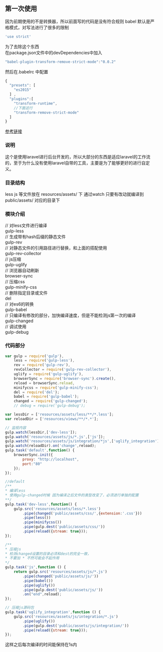 ## 第一次使用

因为前期使用的不是转换器，所以前面写的代码是没有符合规则
babel 默认是严格模式，对写法进行了很多的限制
``` js
'use strict'
```
为了去除这个东西  
在package.json文件中的devDependencies中加入  
``` js
"babel-plugin-transform-remove-strict-mode":"0.0.2"
```
然后在.babelrc 中配置
```js
{
  "presets": [
    "es2015"
  ] ,
  "plugins":[
    "transform-runtime",
    //下面这行
    "transform-remove-strict-mode"
  ]
}
```
[参考链接](https://github.com/shanggqm/blog/issues/1)

### 说明
这个是使用laravel进行后台开发的，所以大部分的东西是适应laravel的工作流的，至于为什么没有使用laravel自带的工具，主要是为了能够更好的进行自定义。
### 目录结构
less js 等文件放在 resources/assets/ 下
通过watch 只要有改动就编译到 public/assets/ 对应的目录下
### 模块介绍
// 对less文件进行编译  
gulp-less  
// 生成带有hash后缀的静态文件  
gulp-rev  
// 对静态文件的引用路径进行替换，和上面的搭配使用  
gulp-rev-collector  
// js压缩  
gulp-uglify  
// 浏览器自动刷新  
browser-sync  
// 压缩css  
gulp-minify-css  
// 删除指定目录或文件  
del  
// 对es6的转换  
gulp-babel  
// 只编译有修改的部分，加快编译速度，但是不能检测js第一次的编译  
gulp-changed  
// 调试使用  
gulp-debug  

### 代码部分
``` js
var gulp = require('gulp'),
    less = require('gulp-less'),
    rev = require('gulp-rev'),
    revCollector = require('gulp-rev-collector'),
    uglify = require('gulp-uglify'),
    browserSync = require('browser-sync').create(),
    reload = browserSync.reload,
    minifycss = require('gulp-minify-css');
    del = require('del');
    babel = require('gulp-babel');
    changed = require('gulp-changed');
    // debug = require('gulp-debug');

var lessDir = ['resources/assets/less/**/*.less'];
var reloadDir = ['resources/views/**/*.*'];

// 监视内容
gulp.watch(lessDir,['dev-less']);
gulp.watch('resources/assets/js/*.js',['js']);
gulp.watch('resources/assets/js/integration/*js',['uglify_integration']);
gulp.watch(reloadDir).on('change',reload);
gulp.task('default',function() {
    browserSync.init({
        proxy: "http://localhost",
        port:"80"
    });
});

//default
/**
* 编译less
* 使用gulp-changed时候 因为编译之后文件的类型改变了，必须进行单独的配置
**/
gulp.task('dev-less',function() {
    gulp.src('resources/assets/less/*.less')
        .pipe(changed('public/assets/css/',{extension:'.css'}))
        .pipe(less())
        .pipe(minifycss())
        .pipe(gulp.dest('public/assets/css/'))
        .pipe(reload({stream: true}));
});

/**
* 压缩js
* 检测changed设置的目录必须和dest的完全一致，
* 不要加 * 不然可能会不起作用
*/
gulp.task('js',function () {
    return gulp.src('resources/assets/js/*.js')
        .pipe(changed('public/assets/js/'))
        .pipe(babel())
        .pipe(uglify())
        .pipe(gulp.dest('public/assets/js/'))
        .on("end",reload);
});

// 压缩js源码包
gulp.task('uglify_integration',function () {
    gulp.src('resources/assets/js/integration/*.js')
        .pipe(uglify())
        .pipe(gulp.dest('public/assets/js/integration/'))
        .pipe(reload({stream: true}));
});
```
这样之后每次编译的时间能保持在1s内
